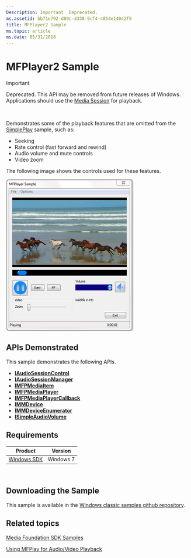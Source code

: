 ```yaml
---
Description: Important  Deprecated.
ms.assetid: bb71e792-d09c-4338-9cf4-4854e14042f9
title: MFPlayer2 Sample
ms.topic: article
ms.date: 05/31/2018
---
```


# MFPlayer2 Sample

> [!IMPORTANT]
> Deprecated. This API may be removed from future releases of Windows. Applications should use the [Media Session](media-session.md) for playback.

 

Demonstrates some of the playback features that are omitted from the [SimplePlay](simpleplay-sample.md) sample, such as:

-   Seeking
-   Rate control (fast forward and rewind)
-   Audio volume and mute controls
-   Video zoom

The following image shows the controls used for these features.

![screen shot of the mfplayer sample ](images/mfplayer2.png)

## APIs Demonstrated

This sample demonstrates the following APIs.

-   [**IAudioSessionControl**](https://msdn.microsoft.com/library/Dd368246(v=VS.85).aspx)
-   [**IAudioSessionManager**](https://msdn.microsoft.com/library/Dd370948(v=VS.85).aspx)
-   [**IMFPMediaItem**](/windows/desktop/api/mfplay/nn-mfplay-imfpmediaitem)
-   [**IMFPMediaPlayer**](/windows/desktop/api/mfplay/nn-mfplay-imfpmediaplayer)
-   [**IMFPMediaPlayerCallback**](/windows/desktop/api/mfplay/nn-mfplay-imfpmediaplayercallback)
-   [**IMMDevice**](https://msdn.microsoft.com/library/Dd371395(v=VS.85).aspx)
-   [**IMMDeviceEnumerator**](https://msdn.microsoft.com/library/Dd371399(v=VS.85).aspx)
-   [**ISimpleAudioVolume**](https://msdn.microsoft.com/library/Dd316531(v=VS.85).aspx)

## Requirements



| Product                                                        | Version   |
|----------------------------------------------------------------|-----------|
| [Windows SDK](https://msdn.microsoft.com/windowsvista/bb980924.aspx) | Windows 7 |



 

## Downloading the Sample

This sample is available in the [Windows classic samples github repository](https://github.com/Microsoft/Windows-classic-samples/tree/master/Samples/Win7Samples/multimedia/mediafoundation/MFPlayer2).

## Related topics

<dl> <dt>

[Media Foundation SDK Samples](media-foundation-sdk-samples.md)
</dt> <dt>

[Using MFPlay for Audio/Video Playback](using-mfplay-for-audio-video-playback.md)
</dt> </dl>

 

 



